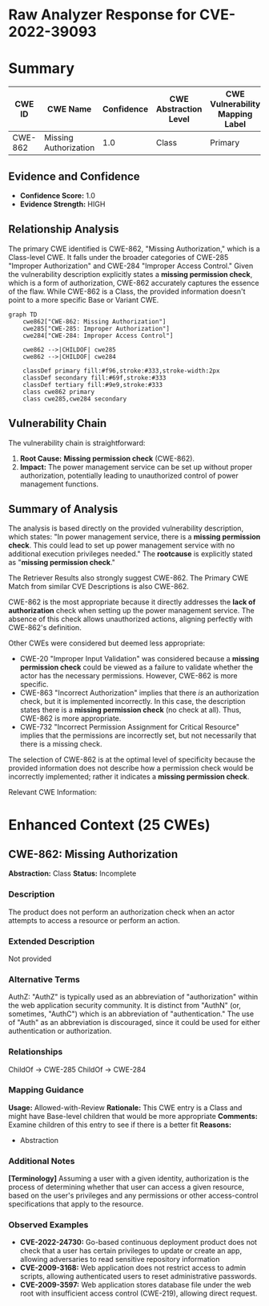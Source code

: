 # Raw Analyzer Response for CVE-2022-39093

# Summary
| CWE ID | CWE Name | Confidence | CWE Abstraction Level | CWE Vulnerability Mapping Label | CWE-Vulnerability Mapping Notes |
|---|---|---|---|---|---|
| CWE-862 | Missing Authorization | 1.0 | Class | Primary | Allowed-with-Review |

## Evidence and Confidence

*   **Confidence Score:** 1.0
*   **Evidence Strength:** HIGH

## Relationship Analysis
The primary CWE identified is CWE-862, "Missing Authorization," which is a Class-level CWE. It falls under the broader categories of CWE-285 "Improper Authorization" and CWE-284 "Improper Access Control." Given the vulnerability description explicitly states a **missing permission check**, which is a form of authorization, CWE-862 accurately captures the essence of the flaw. While CWE-862 is a Class, the provided information doesn't point to a more specific Base or Variant CWE.

```mermaid
graph TD
    cwe862["CWE-862: Missing Authorization"]
    cwe285["CWE-285: Improper Authorization"]
    cwe284["CWE-284: Improper Access Control"]
    
    cwe862 -->|CHILDOF| cwe285
    cwe862 -->|CHILDOF| cwe284
    
    classDef primary fill:#f96,stroke:#333,stroke-width:2px
    classDef secondary fill:#69f,stroke:#333
    classDef tertiary fill:#9e9,stroke:#333
    class cwe862 primary
    class cwe285,cwe284 secondary
```

## Vulnerability Chain
The vulnerability chain is straightforward:
1.  **Root Cause:** **Missing permission check** (CWE-862).
2.  **Impact:** The power management service can be set up without proper authorization, potentially leading to unauthorized control of power management functions.

## Summary of Analysis
The analysis is based directly on the provided vulnerability description, which states: "In power management service, there is a **missing permission check**. This could lead to set up power management service with no additional execution privileges needed." The **rootcause** is explicitly stated as "**missing permission check**."

The Retriever Results also strongly suggest CWE-862. The Primary CWE Match from similar CVE Descriptions is also CWE-862.

CWE-862 is the most appropriate because it directly addresses the **lack of authorization** check when setting up the power management service. The absence of this check allows unauthorized actions, aligning perfectly with CWE-862's definition.

Other CWEs were considered but deemed less appropriate:
*   CWE-20 "Improper Input Validation" was considered because a **missing permission check** could be viewed as a failure to validate whether the actor has the necessary permissions. However, CWE-862 is more specific.
*   CWE-863 "Incorrect Authorization" implies that there *is* an authorization check, but it is implemented incorrectly. In this case, the description states there is a **missing permission check** (no check at all). Thus, CWE-862 is more appropriate.
*   CWE-732 "Incorrect Permission Assignment for Critical Resource" implies that the permissions are incorrectly set, but not necessarily that there is a missing check.

The selection of CWE-862 is at the optimal level of specificity because the provided information does not describe how a permission check would be incorrectly implemented; rather it indicates a **missing permission check**.

Relevant CWE Information:

# Enhanced Context (25 CWEs)

## CWE-862: Missing Authorization
**Abstraction:** Class
**Status:** Incomplete

### Description
The product does not perform an authorization check when an actor attempts to access a resource or perform an action.

### Extended Description
Not provided

### Alternative Terms
AuthZ: "AuthZ" is typically used as an abbreviation of "authorization" within the web application security community. It is distinct from "AuthN" (or, sometimes, "AuthC") which is an abbreviation of "authentication." The use of "Auth" as an abbreviation is discouraged, since it could be used for either authentication or authorization.

### Relationships
ChildOf -> CWE-285
ChildOf -> CWE-284

### Mapping Guidance
**Usage:** Allowed-with-Review
**Rationale:** This CWE entry is a Class and might have Base-level children that would be more appropriate
**Comments:** Examine children of this entry to see if there is a better fit
**Reasons:**
- Abstraction

### Additional Notes
**[Terminology]** Assuming a user with a given identity, authorization is the process of determining whether that user can access a given resource, based on the user's privileges and any permissions or other access-control specifications that apply to the resource.

### Observed Examples
- **CVE-2022-24730:** Go-based continuous deployment product does not check that a user has certain privileges to update or create an app, allowing adversaries to read sensitive repository information
- **CVE-2009-3168:** Web application does not restrict access to admin scripts, allowing authenticated users to reset administrative passwords.
- **CVE-2009-3597:** Web application stores database file under the web root with insufficient access control (CWE-219), allowing direct request.